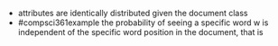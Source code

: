 - attributes are identically distributed given the document class
- #compsci361example the probability of seeing a specific word w is independent of the specific word position in the document, that is